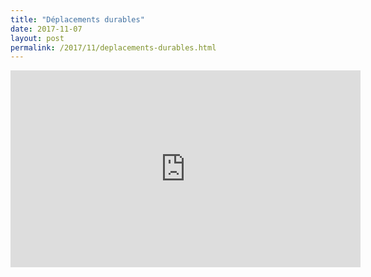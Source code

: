 ```yaml
---
title: "Déplacements durables"
date: 2017-11-07
layout: post
permalink: /2017/11/deplacements-durables.html
---
```


<iframe width="560" height="315" src="https://www.youtube.com/embed/StUyt5RxJhM" frameborder="0" allowfullscreen></iframe>
